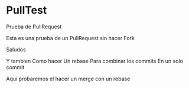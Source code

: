 # PullTest
Prueba de PullRequest

Esta es una prueba
de un PullRequest 
sin hacer Fork

Saludos

Y tambien
Como hacer
Un rebase
Para combinar los commits
En un solo commit

Aqui probaremos el hacer un merge con un rebase
